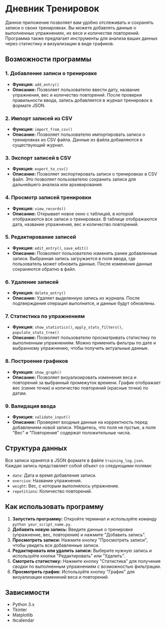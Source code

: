 # Дневник Тренировок

Данное приложение позволяет вам удобно отслеживать и сохранять записи о своих тренировках. Вы можете добавлять данные о выполненных упражнениях, их весе и количестве повторений. Программа также предлагает инструменты для анализа ваших данных через статистику и визуализации в виде графиков.

## Возможности программы

### 1. Добавление записи о тренировке
- **Функция:** `add_entry()`
- **Описание:** Позволяет пользователю ввести дату, название упражнения, вес и количество повторений. После проверки правильности ввода, запись добавляется в журнал тренировок в формате JSON.

### 2. Импорт записей из CSV
- **Функция:** `import_from_csv()`
- **Описание:** Позволяет пользователю импортировать записи о тренировках из CSV файла. Данные из файла добавляются в существующий журнал.

### 3. Экспорт записей в CSV
- **Функция:** `export_to_csv()`
- **Описание:** Позволяет экспортировать записи о тренировках в CSV файл. Это позволяет пользователю сохранить записи для дальнейшего анализа или архивирования.

### 4. Просмотр записей тренировки
- **Функция:** `view_records()`
- **Описание:** Открывает новое окно с таблицей, в которой отображаются все записи о тренировках. В таблице отображаются дата, название упражнения, вес и количество повторений. 

### 5. Редактирование записей
- **Функция:** `edit_entry()`, `save_edit()`
- **Описание:** Позволяют пользователю изменять ранее добавленные записи. Выбранная запись загружается в поля ввода, где пользователь может обновить данные. После изменения данные сохраняются обратно в файл.

### 6. Удаление записей
- **Функция:** `delete_entry()`
- **Описание:** Удаляет выделенную запись из журнала. После подтверждения операция выполнится, и данные будут обновлены.

### 7. Статистика по упражнениям
- **Функция:** `show_statistics()`, `apply_stats_filters()`, `populate_stats_tree()`
- **Описание:** Позволяет пользователю просматривать статистику по выполненным упражнениям. Можно применить фильтры по дате и выбранному упражнению, чтобы получить актуальные данные.

### 8. Построение графиков
- **Функция:** `show_graph()`
- **Описание:** Позволяет визуализировать изменения веса и повторений за выбранный промежуток времени. График отображает вес (синие точки) и количество повторений (красные точки) по датам.

### 9. Валидация ввода
- **Функция:** `validate_input()`
- **Описание:** Проверяет входные данные на корректность перед добавлением новой записи. Убедитесь, что поля не пустые, а поля "Вес" и "Повторения" содержат положительные числа.

## Структура данных

Все записи хранятся в JSON формате в файле `training_log.json`. Каждая запись представляет собой объект со следующими полями:
- `date`: Дата и время добавления записи.
- `exercise`: Название упражнения.
- `weight`: Вес, с которым выполнялось упражнение.
- `repetitions`: Количество повторений.

## Как использовать программу

1. **Запустить программу:** Откройте терминал и используйте команду `python your_script_name.py`.
2. **Добавить новую запись:** Введите данные о тренировке (упражнение, вес, повторения) и нажмите "Добавить запись".
3. **Просмотреть записи:** Нажмите кнопку "Просмотреть записи", чтобы увидеть все добавленные записи.
4. **Редактировать или удалить записи:** Выберите нужную запись и используйте кнопки "Редактировать" или "Удалить".
5. **Смотреть статистику:** Нажмите кнопку "Статистика" для получения сводки по выполненным упражнениям с возможностью фильтрации.
6. **Просмотреть график:** Используйте кнопку "График" для визуализации изменений веса и повторений.

## Зависимости

- Python 3.x
- Tkinter
- Matplotlib
- tkcalendar
